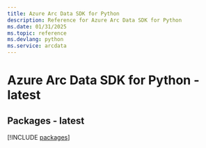 ```yaml
---
title: Azure Arc Data SDK for Python
description: Reference for Azure Arc Data SDK for Python
ms.date: 01/31/2025
ms.topic: reference
ms.devlang: python
ms.service: arcdata
---
```

# Azure Arc Data SDK for Python - latest
## Packages - latest
[!INCLUDE [packages](arc-data-index.md)]